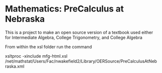 # Mathematics: PreCalculus at Nebraska

This is a project to make an open source version of a textbook used either for Intermediate Algebra, College Trigonometry, and College Algebra

From within the xsl folder run the command

xsltproc -xinclude mfg-html.xsl /net/mathstat/Users/Fac/nwakefield2/Library/OERSource/PreCalculusAtNebraska.xml 